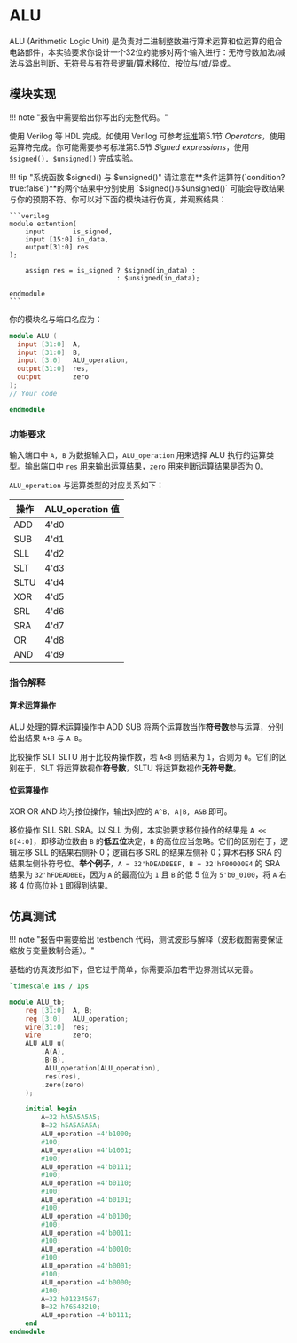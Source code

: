 # ALU

ALU (Arithmetic Logic Unit) 是负责对二进制整数进行算术运算和位运算的组合电路部件，本实验要求你设计一个32位的能够对两个输入进行：无符号数加法/减法与溢出判断、无符号与有符号逻辑/算术移位、按位与/或/异或。

## 模块实现

!!! note "报告中需要给出你写出的完整代码。"

使用 Verilog 等 HDL 完成。如使用 Verilog 可参考[标准](https://ieeexplore.ieee.org/document/1620780)第5.1节 *Operators*，使用运算符完成。你可能需要参考标准第5.5节 *Signed expressions*，使用 `$signed(), $unsigned()` 完成实验。

!!! tip "系统函数 $signed() 与 $unsigned()"
    请注意在**条件运算符(`condition?true:false`)**的两个结果中分别使用 `$signed()` 与 `$unsigned()` 可能会导致结果与你的预期不符。你可以对下面的模块进行仿真，并观察结果：

    ```verilog
    module extention(
        input       is_signed,
        input [15:0] in_data,
        output[31:0] res
    );

        assign res = is_signed ? $signed(in_data) :
                               : $unsigned(in_data);

    endmodule
    ```

你的模块名与端口名应为：

```verilog linenums="1" title="ALU.v"
module ALU (
  input [31:0]  A,
  input [31:0]  B,
  input [3:0]   ALU_operation,
  output[31:0]  res,
  output        zero
);
// Your code

endmodule
```

### 功能要求

输入端口中 `A, B` 为数据输入口，`ALU_operation` 用来选择 ALU 执行的运算类型。输出端口中 `res` 用来输出运算结果，`zero` 用来判断运算结果是否为 0。

`ALU_operation` 与运算类型的对应关系如下：

| 操作 | ALU_operation 值 |
| --- | :------------------------------------ |
| ADD | 4'd0 |
| SUB | 4'd1 |
| SLL | 4'd2 |
| SLT | 4'd3 |
| SLTU | 4'd4 |
| XOR | 4'd5 |
| SRL | 4'd6 |
| SRA | 4'd7 |
| OR | 4'd8 |
| AND | 4'd9 |

### 指令解释

#### 算术运算操作

ALU 处理的算术运算操作中 ADD SUB 将两个运算数当作**符号数**参与运算，分别给出结果 `A+B` 与 `A-B`。

比较操作 SLT SLTU 用于比较两操作数，若 `A<B` 则结果为 `1`，否则为 `0`。它们的区别在于，SLT 将运算数视作**符号数**，SLTU 将运算数视作**无符号数**。

#### 位运算操作

XOR OR AND 均为按位操作，输出对应的 `A^B, A|B, A&B` 即可。

移位操作 SLL SRL SRA。以 SLL 为例，本实验要求移位操作的结果是 `A << B[4:0]`，即移动位数由 `B` 的**低五位**决定，`B` 的高位应当忽略。它们的区别在于，逻辑左移 SLL 的结果右侧补 0；逻辑右移 SRL 的结果左侧补 0；算术右移 SRA 的结果左侧补符号位。**举个例子**，`A = 32'hDEADBEEF, B = 32'hF00000E4` 的 SRA 结果为 `32'hFDEADBEE`，因为 `A` 的最高位为 `1` 且 `B` 的低 5 位为 `5'b0_0100`，将 `A` 右移 4 位高位补 `1` 即得到结果。

## 仿真测试

!!! note "报告中需要给出 testbench 代码，测试波形与解释（波形截图需要保证缩放与变量数制合适）。"

基础的仿真波形如下，但它过于简单，你需要添加若干边界测试以完善。

```verilog linenums="1" title="ALU_tb.v"
`timescale 1ns / 1ps

module ALU_tb;
    reg [31:0]  A, B;
    reg [3:0]   ALU_operation;
    wire[31:0]  res;
    wire        zero;
    ALU ALU_u(
        .A(A),
        .B(B),
        .ALU_operation(ALU_operation),
        .res(res),
        .zero(zero)
    );

    initial begin
        A=32'hA5A5A5A5;
        B=32'h5A5A5A5A;
        ALU_operation =4'b1000;
        #100;
        ALU_operation =4'b1001;
        #100;
        ALU_operation =4'b0111;
        #100;
        ALU_operation =4'b0110;
        #100;
        ALU_operation =4'b0101;
        #100;
        ALU_operation =4'b0100;
        #100;
        ALU_operation =4'b0011;
        #100;
        ALU_operation =4'b0010;
        #100;
        ALU_operation =4'b0001;
        #100;
        ALU_operation =4'b0000;
        #100;
        A=32'h01234567;
        B=32'h76543210;
        ALU_operation =4'b0111;
    end
endmodule
```